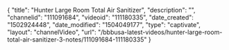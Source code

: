 {
    "title": "Hunter Large Room Total Air Sanitizer",
    "description": "",
    "channelid": "111091684",
    "videoid": "111180335",
    "date_created": "1502924448",
    "date_modified": "1504049177",
    "type": "captivate",
    "layout": "channelVideo",
    "url": "\/bbbusa-latest-videos\/hunter-large-room-total-air-sanitizer-3-notes\/111091684-111180335"
}